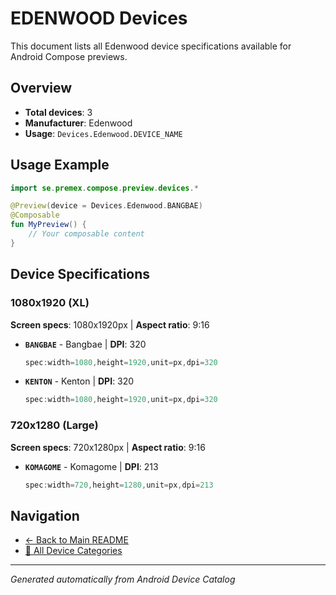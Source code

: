# EDENWOOD Devices

This document lists all Edenwood device specifications available for Android Compose previews.

## Overview

- **Total devices**: 3
- **Manufacturer**: Edenwood
- **Usage**: `Devices.Edenwood.DEVICE_NAME`

## Usage Example

```kotlin
import se.premex.compose.preview.devices.*

@Preview(device = Devices.Edenwood.BANGBAE)
@Composable
fun MyPreview() {
    // Your composable content
}
```

## Device Specifications

### 1080x1920 (XL)

**Screen specs**: 1080x1920px | **Aspect ratio**: 9:16

- **`BANGBAE`** - Bangbae | **DPI**: 320
  ```kotlin
  spec:width=1080,height=1920,unit=px,dpi=320
  ```

- **`KENTON`** - Kenton | **DPI**: 320
  ```kotlin
  spec:width=1080,height=1920,unit=px,dpi=320
  ```

### 720x1280 (Large)

**Screen specs**: 720x1280px | **Aspect ratio**: 9:16

- **`KOMAGOME`** - Komagome | **DPI**: 213
  ```kotlin
  spec:width=720,height=1280,unit=px,dpi=213
  ```

## Navigation

- [← Back to Main README](../../README.md)
- [📱 All Device Categories](../README.md)

---
*Generated automatically from Android Device Catalog*
